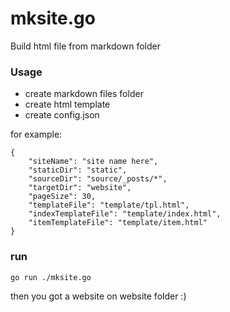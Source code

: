 # mksite.go
Build html file from markdown folder

### Usage


- create markdown files folder
- create html template
- create config.json

for example:

```text
{
    "siteName": "site name here",
    "staticDir": "static",
    "sourceDir": "source/_posts/*",
    "targetDir": "website",
    "pageSize": 30,
    "templateFile": "template/tpl.html",
    "indexTemplateFile": "template/index.html",
    "itemTemplateFile": "template/item.html"
}
```

### run 
```text
go run ./mksite.go
```

then you got a website on website folder :)
